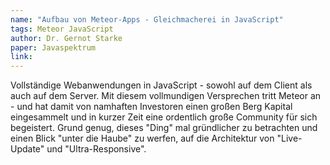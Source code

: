 ```yaml
---
name: "Aufbau von Meteor-Apps - Gleichmacherei in JavaScript"
tags: Meteor JavaScript
author: Dr. Gernot Starke
paper: Javaspektrum
link: 
---
```

Vollständige Webanwendungen in JavaScript - sowohl auf dem Client als auch auf dem Server.
Mit diesem vollmundigen Versprechen tritt Meteor an - und hat damit von namhaften Investoren einen großen
Berg Kapital eingesammelt und in kurzer Zeit eine ordentlich große Community für sich begeistert.
Grund genug, dieses "Ding" mal gründlicher zu betrachten und einen Blick "unter die Haube" zu werfen, auf die Architektur
von "Live-Update" und "Ultra-Responsive".